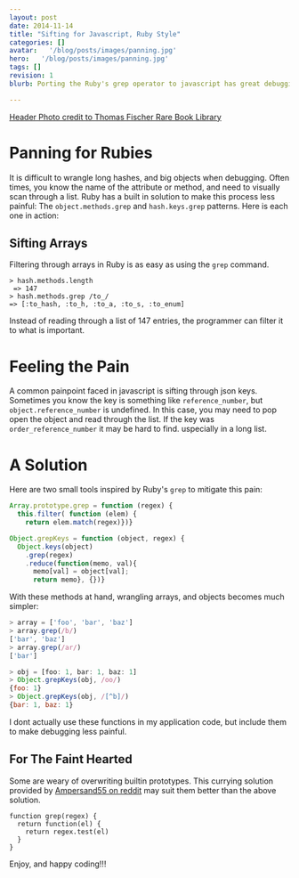 ```yaml
---
layout: post
date: 2014-11-14
title: "Sifting for Javascript, Ruby Style"
categories: []
avatar:   '/blog/posts/images/panning.jpg'
hero:   '/blog/posts/images/panning.jpg'
tags: []
revision: 1
blurb: Porting the Ruby's grep operator to javascript has great debugging advantages

---
```


<a class='caption' target="_blank" href='https://www.flickr.com/photos/thomasfisherlibrary/5954552837/in/photolist-a5bD76-8yo9on-8yroiu-cvpQNC-cvpQrA-kUxRG-6oM741-amN8eE-4uZddZ-EHLrQ-5Aphtr-2kdVUj-5keipH-eNhxFg-e9S1dg-2WajBx-e9S1ie-e9S19T-9sau5q-e9S1me-e9RZTV-e9S13z-e9S118-4Vny19-e9XF8U-e9XF6Y-3APYDN-27mzPz-e9RZMH-gsXzfr-2ZkT1k-4uyKqW-2ZkT7k-asosyR-asLrL7-6UU7yG-aeb3H1-9NGqDK-3iaHSo-asoxHR-asoypr-asrcfj-eA2h8-8gHYuy-dCKMCY-dCKRi7-bnsD2k-asrbUW-9NBZKi-djPA8w'>Header Photo credit to Thomas Fischer Rare Book Library</a>

# Panning for Rubies

It is difficult to wrangle long hashes, and big objects when debugging.
Often times, you know the name of the attribute or method, and need to visually scan through a list.
Ruby has a built in solution to make this process less painful:  The ```object.methods.grep``` and ```hash.keys.grep``` patterns.
Here is each one in action:

## Sifting Arrays

Filtering through arrays in Ruby is as easy as using the ```grep``` command.

```
> hash.methods.length
 => 147
> hash.methods.grep /to_/
=> [:to_hash, :to_h, :to_a, :to_s, :to_enum]
```

Instead of reading through a list of 147 entries, the programmer can filter it to what is important.

# Feeling the Pain

A common painpoint faced in javascript is sifting through json keys.
Sometimes you know the key is something like ```reference_number```, but ```object.reference_number``` is undefined.
In this case, you may need to pop open the object and read through the list.
If the key was ```order_reference_number``` it may be hard to find.
uspecially in a long list.

# A Solution

Here are two small tools inspired by Ruby's ```grep``` to mitigate this pain:

```javascript
Array.prototype.grep = function (regex) {
  this.filter( function (elem) {
    return elem.match(regex)})}

Object.grepKeys = function (object, regex) {
  Object.keys(object)
    .grep(regex)
    .reduce(function(memo, val){
      memo[val] = object[val];
      return memo}, {})}
```

With these methods at hand, wrangling arrays, and objects becomes much simpler:

```javascript
> array = ['foo', 'bar', 'baz']
> array.grep(/b/)
['bar', 'baz']
> array.grep(/ar/)
['bar']

> obj = [foo: 1, bar: 1, baz: 1]
> Object.grepKeys(obj, /oo/)
{foo: 1}
> Object.grepKeys(obj, /[^b]/)
{bar: 1, baz: 1}
```

I dont actually use these functions in my application code, but include them to make debugging less painful.

##  For The Faint Hearted

Some are weary of overwriting builtin prototypes.
This currying solution provided by [Ampersand55 on reddit](http://www.reddit.com/r/javascript/comments/2maw9q/sifting_for_javascript_ruby_style/) may suit them better than the above solution.

```
function grep(regex) {
  return function(el) {
    return regex.test(el)
  }
}
```

Enjoy, and happy coding!!!
